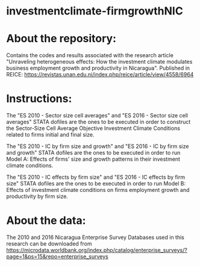 # investmentclimate-firmgrowthNIC
# About the repository:
Contains the codes and results associated with the research article "Unraveling heterogeneous effects: How the investment climate modulates business employment growth and productivity in Nicaragua". Published in REICE: https://revistas.unan.edu.ni/index.php/reice/article/view/4558/6964

# Instructions:
The "ES 2010 - Sector size cell averages" and "ES 2016 - Sector size cell averages" STATA dofiles are the ones to be executed in order to construct the Sector-Size Cell Average Objective Investment Climate Conditions related to firms initial and final size.

The "ES 2010 - IC by firm size and growth" and "ES 2016 - IC by firm size and growth" STATA dofiles are the ones to be executed in order to run Model A: Effects of firms' size and growth patterns in their investment climate conditions.

The "ES 2010 - IC effects by firm size" and "ES 2016 - IC effects by firm size" STATA dofiles are the ones to be executed in order to run Model B: Effects of investment climate conditions on firms employment growth and productivity by firm size. 

# About the data: 
The 2010 and 2016 Nicaragua Enterprise Survey Databases used in this research can be downloaded from https://microdata.worldbank.org/index.php/catalog/enterprise_surveys/?page=1&ps=15&repo=enterprise_surveys
